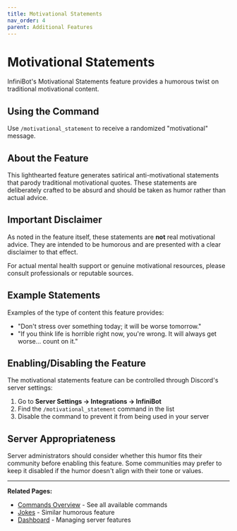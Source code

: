 ```yaml
---
title: Motivational Statements
nav_order: 4
parent: Additional Features
---
```


# Motivational Statements

InfiniBot's Motivational Statements feature provides a humorous twist on traditional motivational content.

## Using the Command

Use `/motivational_statement` to receive a randomized "motivational" message.

## About the Feature

This lighthearted feature generates satirical anti-motivational statements that parody traditional motivational quotes. These statements are deliberately crafted to be absurd and should be taken as humor rather than actual advice.

## Important Disclaimer

As noted in the feature itself, these statements are **not** real motivational advice. They are intended to be humorous and are presented with a clear disclaimer to that effect.

For actual mental health support or genuine motivational resources, please consult professionals or reputable sources.

## Example Statements

Examples of the type of content this feature provides:
- "Don't stress over something today; it will be worse tomorrow."
- "If you think life is horrible right now, you're wrong. It will always get worse... count on it."

## Enabling/Disabling the Feature

The motivational statements feature can be controlled through Discord's server settings:

1. Go to **Server Settings → Integrations → InfiniBot**
2. Find the `/motivational_statement` command in the list
3. Disable the command to prevent it from being used in your server

## Server Appropriateness

Server administrators should consider whether this humor fits their community before enabling this feature. Some communities may prefer to keep it disabled if the humor doesn't align with their tone or values.

---

**Related Pages:**
- [Commands Overview](../getting-started/Commands.md) - See all available commands
- [Jokes](Jokes.md) - Similar humorous feature
- [Dashboard](../core-features/Dashboard.md) - Managing server features
